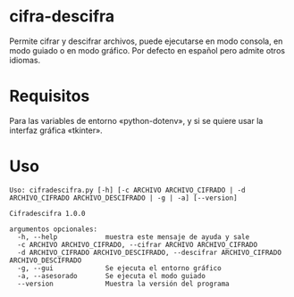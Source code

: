 # cifra-descifra
Permite cifrar y descifrar archivos, puede ejecutarse en modo consola, en modo guiado o en modo gráfico. Por defecto en español pero admite otros idiomas.

# Requisitos
 Para las variables de entorno «python-dotenv», y si se quiere usar la interfaz gráfica «tkinter».        

# Uso
```
Uso: cifradescifra.py [-h] [-c ARCHIVO ARCHIVO_CIFRADO | -d ARCHIVO_CIFRADO ARCHIVO_DESCIFRADO | -g | -a] [--version]

Cifradescifra 1.0.0

argumentos opcionales:
  -h, --help            muestra este mensaje de ayuda y sale
  -c ARCHIVO ARCHIVO_CIFRADO, --cifrar ARCHIVO ARCHIVO_CIFRADO                        
  -d ARCHIVO_CIFRADO ARCHIVO_DESCIFRADO, --descifrar ARCHIVO_CIFRADO ARCHIVO_DESCIFRADO                        
  -g, --gui             Se ejecuta el entorno gráfico
  -a, --asesorado       Se ejecuta el modo guiado
  --version             Muestra la versión del programa
```
